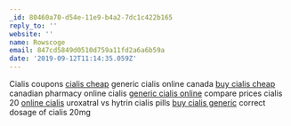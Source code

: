 ```yaml
---
_id: 80460a70-d54e-11e9-b4a2-7dc1c422b165
reply_to: ''
website: ''
name: Rowscoge
email: 847cd5849d0510d759a11fd2a6a6b59a
date: '2019-09-12T11:14:35.059Z'
---
```

Cialis coupons <a href="http://agoralaboratories.com/#">cialis cheap</a> generic cialis online canada <a href="http://camprv.com/#">buy cialis cheap</a> canadian pharmacy online cialis <a href="http://cashscripter.com/#">generic cialis online</a> compare prices cialis 20 <a href="http://timselaty.com/#">online cialis</a> uroxatral vs hytrin cialis pills <a href="http://chorrera.com/#">buy cialis generic</a> correct dosage of cialis 20mg
